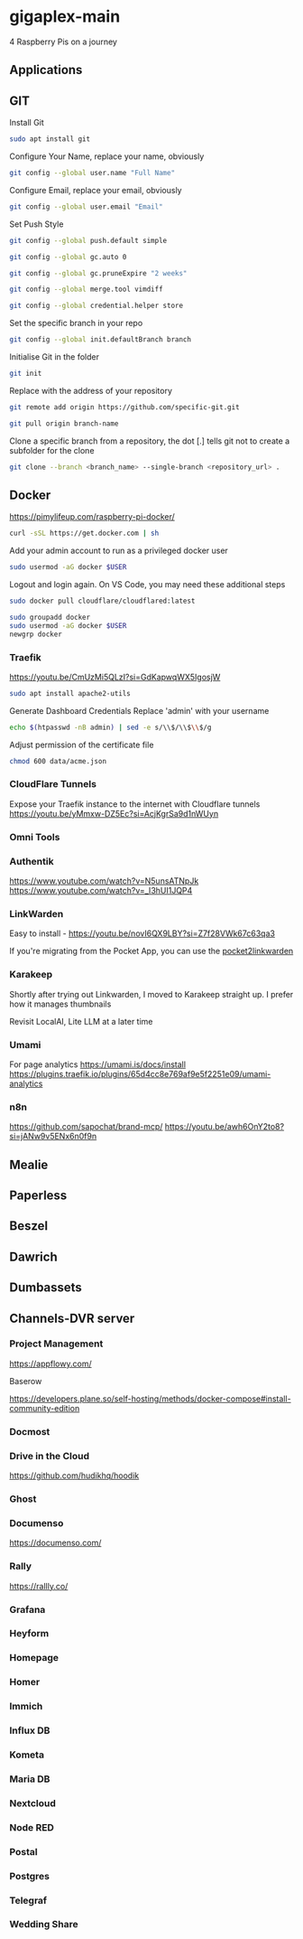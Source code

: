 # gigaplex-main
4 Raspberry Pis on a journey
## Applications

## GIT
Install Git
```bash
sudo apt install git
```

Configure Your Name, replace your name, obviously
```bash
git config --global user.name "Full Name"
```
Configure Email, replace your email, obviously
```bash
git config --global user.email "Email"
```
Set Push Style
```bash
git config --global push.default simple
```
```bash
git config --global gc.auto 0
```
```bash
git config --global gc.pruneExpire "2 weeks"
```
```bash
git config --global merge.tool vimdiff
```
```bash
git config --global credential.helper store
```
Set the specific branch in your repo
```bash
git config --global init.defaultBranch branch
```
Initialise Git in the folder
```bash
git init
```

Replace with the address of your repository
```bash
git remote add origin https://github.com/specific-git.git
```

```bash
git pull origin branch-name
```
Clone a specific branch from a repository, the dot [.] tells git not to create a subfolder for the clone
```bash
git clone --branch <branch_name> --single-branch <repository_url> .
```

## Docker
https://pimylifeup.com/raspberry-pi-docker/

```bash
curl -sSL https://get.docker.com | sh
```
Add your admin account to run as a privileged docker user
```bash
sudo usermod -aG docker $USER
```
Logout and login again.
On VS Code, you may need these additional steps
```bash
sudo docker pull cloudflare/cloudflared:latest
```
```bash
sudo groupadd docker
sudo usermod -aG docker $USER
newgrp docker
```

### Traefik
https://youtu.be/CmUzMi5QLzI?si=GdKapwqWX5IgosjW

```bash
sudo apt install apache2-utils
```
Generate Dashboard Credentials
Replace 'admin' with your username
```bash
echo $(htpasswd -nB admin) | sed -e s/\\$/\\$\\$/g
```
Adjust permission of the certificate file
```bash
chmod 600 data/acme.json
```
### CloudFlare Tunnels
Expose your Traefik instance to the internet with Cloudflare tunnels
https://youtu.be/yMmxw-DZ5Ec?si=AcjKgrSa9d1nWUyn

### Omni Tools

### Authentik
https://www.youtube.com/watch?v=N5unsATNpJk
https://www.youtube.com/watch?v=_I3hUI1JQP4

### LinkWarden
Easy to install - https://youtu.be/novI6QX9LBY?si=Z7f28VWk67c63qa3

If you're migrating from the Pocket App, you can use the [pocket2linkwarden](https://github.com/fmhall/pocket2linkwarden)

### Karakeep
Shortly after trying out Linkwarden, I moved to Karakeep straight up.
I prefer how it manages thumbnails

Revisit LocalAI, Lite LLM at a later time

### Umami
For page analytics
https://umami.is/docs/install
https://plugins.traefik.io/plugins/65d4cc8e769af9e5f2251e09/umami-analytics


### n8n
https://github.com/sapochat/brand-mcp/
https://youtu.be/awh6OnY2to8?si=jANw9v5ENx6n0f9n

## Mealie
## Paperless
## Beszel
## Dawrich
## Dumbassets
## Channels-DVR server


### Project Management

https://appflowy.com/

Baserow

https://developers.plane.so/self-hosting/methods/docker-compose#install-community-edition
### Docmost

### Drive in the Cloud

https://github.com/hudikhq/hoodik

### Ghost

### Documenso
https://documenso.com/

### Rally
https://rallly.co/

### Grafana
### Heyform
### Homepage
### Homer
### Immich
### Influx DB
### Kometa
### Maria DB


### Nextcloud
### Node RED
### Postal
### Postgres
### Telegraf
### Wedding Share